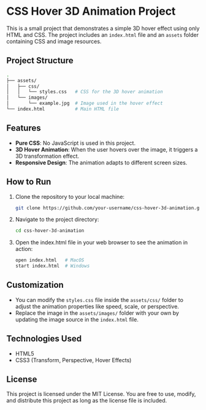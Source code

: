 # CSS Hover 3D Animation Project

This is a small project that demonstrates a simple 3D hover effect using only HTML and CSS. The project includes an `index.html` file and an `assets` folder containing CSS and image resources.

## Project Structure

```bash
.
├── assets/
│   ├── css/
│   │   └── styles.css   # CSS for the 3D hover animation
│   └── images/
│       └── example.jpg  # Image used in the hover effect
└── index.html           # Main HTML file

```
## Features

- **Pure CSS**: No JavaScript is used in this project.
- **3D Hover Animation**: When the user hovers over the image, it triggers a 3D transformation effect.
- **Responsive Design**: The animation adapts to different screen sizes.

## How to Run

1. Clone the repository to your local machine:
   ```bash
   git clone https://github.com/your-username/css-hover-3d-animation.git

2. Navigate to the project directory:
    ```bash
   cd css-hover-3d-animation

3. Open the index.html file in your web browser to see the animation in action:
    ```bash
    open index.html   # MacOS
    start index.html  # Windows

## Customization

- You can modify the `styles.css` file inside the `assets/css/` folder to adjust the animation properties like speed, scale, or perspective.
- Replace the image in the `assets/images/` folder with your own by updating the image source in the `index.html` file.

## Technologies Used

- HTML5
- CSS3 (Transform, Perspective, Hover Effects)

## License
This project is licensed under the MIT License. You are free to use, modify, and distribute this project as long as the license file is included.
````
